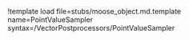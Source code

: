 !template load file=stubs/moose_object.md.template name=PointValueSampler syntax=/VectorPostprocessors/PointValueSampler